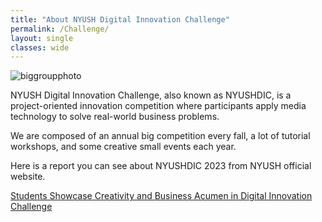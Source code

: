 ```yaml
---
title: "About NYUSH Digital Innovation Challenge"
permalink: /Challenge/
layout: single
classes: wide
---
```

![biggroupphoto](./assets/images/Challenge/BigGroupphoto.jpg)


NYUSH Digital Innovation Challenge, also known as NYUSHDIC, is a project-oriented innovation competition where participants apply media technology to solve real-world business problems.

We are composed of an annual big competition every fall, a lot of tutorial workshops, and some creative small events each year.

Here is a report you can see about NYUSHDIC 2023 from NYUSH official website.

[Students Showcase Creativity and Business Acumen in Digital Innovation Challenge](https://shanghai.nyu.edu/news/students-showcase-creativity-and-business-acumen-digital-innovation-challenge)
